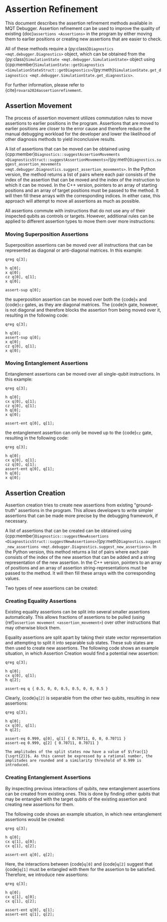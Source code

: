 # Assertion Refinement

This document describes the assertion refinement methods available in MQT Debugger.
Assertion refinement can be used to improve the quality of existing {doc}`assertions <Assertions>` in the program by either moving them to earlier positions or creating new assertions that are easier to check.

All of these methods require a {py:class}`Diagnostics <mqt.debugger.Diagnostics>` object, which can be obtained from the {py:class}`SimulationState <mqt.debugger.SimulationState>` object using {cpp:member}`SimulationState::getDiagnostics <SimulationStateStruct::getDiagnostics>`/{py:meth}`SimulationState.get_diagnostics <mqt.debugger.SimulationState.get_diagnostics>`.

For further information, please refer to {cite}`rovara2024assertionrefinement`.

## Assertion Movement

The process of assertion movement utilizes commutation rules to move assertions to earlier positions in the program.
Assertions that are moved to earlier positions are closer to the error cause and therefore reduce the manual debugging workload for the developer and lower the likelihood of other diagnosis methods to yield inconclusive results.

A list of assertions that can be moved can be obtained using {cpp:member}`Diagnostics::suggestAssertionMovements <DiagnosticsStruct::suggestAssertionMovements>`/{py:meth}`Diagnostics.suggest_assertion_movements <mqt.debugger.Diagnostics.suggest_assertion_movements>`.
In the Python version, the method returns a list of pairs where each pair consists of the index of the assertion that can be moved and the index of the instruction to which it can be moved.
In the C++ version, pointers to an array of starting positions and an array of target positions must be passed to the method. It will then fill these arrays with the corresponding indices.
In either case, this approach will attempt to move all assertions as much as possible.

All assertions commute with instructions that do not use any of their inspected qubits as controls or targets. However, additional rules can be applied to different assertion types to move them over more instructions:

### Moving Superposition Assertions

Superposition assertions can be moved over all instructions that can be represented as diagonal or anti-diagonal matrices.
In this example:

```qasm
qreg q[3];

h q[0];
x q[0];
cz q[0], q[1];
x q[0];

assert-sup q[0];
```

the superposition assertion can be moved over both the {code}`x` and {code}`cz` gates, as they are diagonal matrices.
The {code}`h` gate, however, is not diagonal and therefore blocks the assertion from being moved over it, resulting in the following code:

```qasm
qreg q[3];

h q[0];
assert-sup q[0];
x q[0];
cz q[0], q[1];
x q[0];
```

### Moving Entanglement Assertions

Entanglement assertions can be moved over all single-qubit instructions.
In this example:

```qasm
qreg q[3];

h q[0];
cx q[0], q[1];
cz q[0], q[1];
h q[0];
x q[0];

assert-ent q[0], q[1];
```

the entanglement assertion can only be moved up to the {code}`cz` gate, resulting in the following code:

```qasm
qreg q[3];

h q[0];
cx q[0], q[1];
cz q[0], q[1];
assert-ent q[0], q[1];
h q[0];
x q[0];
```

## Assertion Creation

Assertion creation tries to create new assertions from existing "ground-truth" assertions in the program. This allows developers to write simpler assertions that can be made more precise by the debugging framework, if necessary.

A list of assertions that can be created can be obtained using {cpp:member}`Diagnostics::suggestNewAssertions <DiagnosticsStruct::suggestNewAssertions>`/{py:meth}`Diagnostics.suggest_new_assertions <mqt.debugger.Diagnostics.suggest_new_assertions>`.
In the Python version, this method returns a list of pairs where each pair consists of the index of the new assertion that can be added and a string representation of the new assertion.
In the C++ version, pointers to an array of positions and an array of assertion string-representations must be passed to the method. It will then fill these arrays with the corresponding values.

Two types of new assertions can be created:

### Creating Equality Assertions

Existing equality assertions can be split into several smaller assertions automatically. This allows fractions of assertions to be pulled (using {ref}`assertion movement <assertion_movement>`) over other instructions that may otherwise block them.

Equality assertions are split apart by taking their state vector representation and attempting to split it into separable sub states. These sub states are then used to create new assertions. The following code shows an example situation, in which Assertion Creation would find a potential new assertion:

```qasm
qreg q[3];

h q[0];
cx q[0], q[1];
h q[2];

assert-eq q { 0.5, 0, 0, 0.5, 0.5, 0, 0, 0.5 }
```

Clearly, {code}`q[2]` is separable from the other two qubits, resulting in new assertions:

```qasm
qreg q[3];

h q[0];
cx q[0], q[1];
h q[2];

assert-eq 0.999, q[0], q[1] { 0.70711, 0, 0, 0.70711 }
assert-eq 0.999, q[2] { 0.70711, 0.70711 }
```

```{note}
The amplitudes of the split states now have a value of $\frac{1}{\sqrt{2}}$. As this cannot be expressed by a rational number, the amplitudes are rounded and a similarity threshold of 0.999 is introduced.
```

### Creating Entanglement Assertions

By inspecting previous interactions of qubits, new entanglement assertions can be created from existing ones. This is done by finding other qubits that may be entangled with the target qubits of the existing assertion and creating new assertions for them.

The following code shows an example situation, in which new entanglement assertions would be created:

```qasm
qreg q[3];

h q[0];
cx q[1], q[0];
cx q[1], q[2];

assert-ent q[0], q[2];
```

Here, the interactions between {code}`q[0]` and {code}`q[2]` suggest that {code}`q[1]` must be entangled with them for the assertion to be satisfied. Therefore, we introduce new assertions:

```qasm
qreg q[3];

h q[0];
cx q[1], q[0];
cx q[1], q[2];

assert-ent q[0], q[1];
assert-ent q[1], q[2];
```

